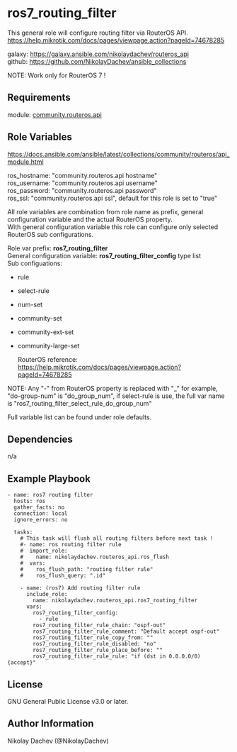 ros7_routing_filter
=========

This general role will configure routing filter via RouterOS API.  
https://help.mikrotik.com/docs/pages/viewpage.action?pageId=74678285  

galaxy: https://galaxy.ansible.com/nikolaydachev/routeros_api  
github: https://github.com/NikolayDachev/ansible_collections  

NOTE: Work only for RouterOS 7 !  

Requirements
------------

module: [community.routeros.api](https://galaxy.ansible.com/community/routeros)  

Role Variables
--------------

https://docs.ansible.com/ansible/latest/collections/community/routeros/api_module.html  

ros_hostname: "community.routeros.api hostname"  
ros_username: "community.routeros.api username"  
ros_password: "community.routeros.api password"  
ros_ssl: "community.routeros.api ssl", default for this role is set to "true"  

All role variables are combination from role name as prefix, general configuration variable and the actual RouterOS property.  
With general configuration variable this role can configure only selected RouterOS sub configurations.  

Role var prefix: **ros7_routing_filter**  
General configuration variable: **ros7_routing_filter_config** type list  
Sub configuations:  
  - rule  
  - select-rule  
  - num-set  
  - community-set  
  - community-ext-set  
  - community-large-set  

    RouterOS reference: https://help.mikrotik.com/docs/pages/viewpage.action?pageId=74678285  


NOTE: Any "-" from RouterOS property is replaced with "_" for example, "do-group-num" is "do_group_num", if select-rule is use, the full var name is "ros7_routing_filter_select_rule_do_group_num"  

Full variable list can be found under role defaults.  

Dependencies
------------

n/a

Example Playbook
----------------
```
- name: ros7 routing filter
  hosts: ros
  gather_facts: no
  connection: local
  ignore_errors: no

  tasks:
    # This task will flush all routing filters before next task !
    #- name: ros routing filter rule
    #  import_role:
    #    name: nikolaydachev.routeros_api.ros_flush
    #  vars:
    #    ros_flush_path: "routing filter rule"
    #    ros_flush_query: ".id"

    - name: (ros7) Add routing filter rule
      include_role: 
        name: nikolaydachev.routeros_api.ros7_routing_filter
      vars:
        ros7_routing_filter_config:
          - rule
        ros7_routing_filter_rule_chain: "ospf-out"
        ros7_routing_filter_rule_comment: "Default accept ospf-out"
        ros7_routing_filter_rule_copy_from: ""
        ros7_routing_filter_rule_disabled: "no"
        ros7_routing_filter_rule_place_before: ""
        ros7_routing_filter_rule_rule: "if (dst in 0.0.0.0/0) {accept}"
```
License
-------

GNU General Public License v3.0 or later.

Author Information
------------------

Nikolay Dachev (@NikolayDachev)